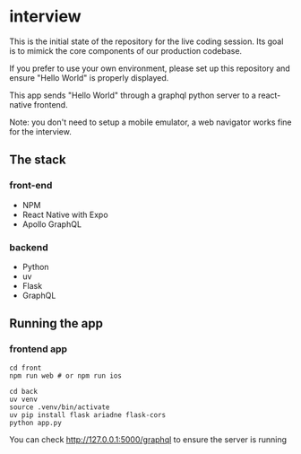# interview

This is the initial state of the repository for the live coding session.
Its goal is to mimick the core components of our production codebase.

If you prefer to use your own environment, please set up this repository and ensure "Hello World" is properly displayed.

This app sends "Hello World" through a graphql python server to a react-native frontend.

Note: you don't need to setup a mobile emulator, a web navigator works fine for the interview.

## The stack

### front-end

* NPM
* React Native with Expo
* Apollo GraphQL

### backend

* Python
* uv
* Flask
* GraphQL


## Running the app

### frontend app
```
cd front
npm run web # or npm run ios
```

```
cd back
uv venv
source .venv/bin/activate
uv pip install flask ariadne flask-cors
python app.py
```

You can check http://127.0.0.1:5000/graphql to ensure the server is running
